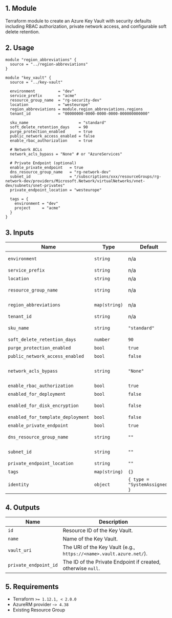 ## 1. Module
Terraform module to create an Azure Key Vault with security defaults including RBAC authorization, private network access, and configurable soft delete retention.

## 2. Usage
```hcl
module "region_abbreviations" {
  source = "../region-abbreviations"
}

module "key_vault" {
  source = "../key-vault"

  environment          = "dev"
  service_prefix       = "acme"
  resource_group_name  = "rg-security-dev"
  location             = "westeurope"
  region_abbreviations = module.region_abbreviations.regions
  tenant_id            = "00000000-0000-0000-0000-000000000000"

  sku_name                      = "standard"
  soft_delete_retention_days    = 90
  purge_protection_enabled      = true
  public_network_access_enabled = false
  enable_rbac_authorization     = true

  # Network ACLs
  network_acls_bypass = "None" # or "AzureServices"

  # Private Endpoint (optional)
  enable_private_endpoint   = true
  dns_resource_group_name   = "rg-network-dev"
  subnet_id                 = "/subscriptions/xxx/resourceGroups/rg-network-dev/providers/Microsoft.Network/virtualNetworks/vnet-dev/subnets/snet-privates"
  private_endpoint_location = "westeurope"

  tags = {
    environment = "dev"
    project     = "acme"
  }
}
```

## 3. Inputs
| Name | Type | Default | Required | Description |
|------|------|---------|:--------:|-------------|
| `environment` | `string` | n/a | yes | Environment project (dev, qua or prd). |
| `service_prefix` | `string` | n/a | yes | Prefix or name of the project. |
| `location` | `string` | n/a | yes | Azure region. |
| `resource_group_name` | `string` | n/a | yes | Resource group in which to create the Key Vault. |
| `region_abbreviations` | `map(string)` | n/a | yes | Map of Azure locations to abbreviations. |
| `tenant_id` | `string` | n/a | yes | Azure Tenant ID. |
| `sku_name` | `string` | `"standard"` | no | Key Vault SKU (`standard` or `premium`). |
| `soft_delete_retention_days` | `number` | `90` | no | Soft delete retention in days. |
| `purge_protection_enabled` | `bool` | `true` | no | Enable purge protection. |
| `public_network_access_enabled` | `bool` | `false` | no | Allow public network access. |
| `network_acls_bypass` | `string` | `"None"` | no | Traffic that can bypass Key Vault network rules (`None`, `AzureServices`). |
| `enable_rbac_authorization` | `bool` | `true` | no | Enable Azure RBAC authorization. |
| `enabled_for_deployment` | `bool` | `false` | no | Allow VM to retrieve certificates. |
| `enabled_for_disk_encryption` | `bool` | `false` | no | Allow Disk Encryption to retrieve secrets. |
| `enabled_for_template_deployment` | `bool` | `false` | no | Allow ARM to retrieve secrets. |
| `enable_private_endpoint` | `bool` | `true` | no | Create a Private Endpoint. |
| `dns_resource_group_name` | `string` | `""` | no | RG with Private DNS Zone `privatelink.vaultcore.azure.net`. |
| `subnet_id` | `string` | `""` | no | Subnet ID for the Private Endpoint. |
| `private_endpoint_location` | `string` | `""` | no | Location for the Private Endpoint. |
| `tags` | `map(string)` | `{}` | no | Tags to apply to resources. |
| `identity` | `object` | `{ type = "SystemAssigned" }` | no | Managed identity configuration. |

## 4. Outputs
| Name | Description |
|------|-------------|
| `id` | Resource ID of the Key Vault. |
| `name` | Name of the Key Vault. |
| `vault_uri` | The URI of the Key Vault (e.g., `https://<name>.vault.azure.net/`). |
| `private_endpoint_id` | The ID of the Private Endpoint if created, otherwise `null`. |

## 5. Requirements
- Terraform `>= 1.12.1, < 2.0.0`
- AzureRM provider `~> 4.38`
- Existing Resource Group


